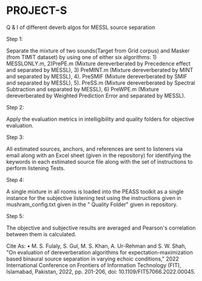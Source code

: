 # PROJECT-S
Q &amp; I of different deverb algos for MESSL source separation

Step 1: 

Separate the mixture of two sounds(Target from Grid corpus) and Masker (from TIMIT dataset) by using one of either six algorithms: 1) MESSLONLY.m, 2)PrePE.m (Mixture dereverberated by Precedence effect and separated by MESSL), 3) PreMINT.m (Mixture dereverberated by MINT and separated by MESSL), 4). PreSMIF (Mixture dereverberated by SMIF and separated by MESSL), 5). PreSS.m (Mixture dereverberated by Spectral Subtraction and separated by MESSL), 6) PreWPE.m (Mixture dereverberated by Weighted Prediction Error and separated by MESSL).

Step 2: 

Apply the evaluation metrics in intelligibility and quality folders for objective evaluation.

Step 3: 

All estimated sources, anchors, and references are sent to listeners via email along with an Excel sheet (given in the repository) for identifying the keywords in each estimated source file along with the set of instructions to perform listening Tests.

Step 4: 

A single mixture in all rooms is loaded into the PEASS toolkit as a single instance for the subjective listening test using the instructions given in mushram_config.txt given in the " Quality Folder" given in repository.

Step 5:

The objective and subjective results are averaged and Pearson's correlation between them is calculated.

Cite As: •	M. S. Fulaly, S. Gul, M. S. Khan, A. Ur-Rehman and S. W. Shah, "On evaluation of dereverberation algorithms for expectation-maximization based binaural source separation in varying echoic conditions," 2022 International Conference on Frontiers of Information Technology (FIT), Islamabad, Pakistan, 2022, pp. 201-206, doi: 10.1109/FIT57066.2022.00045. 
